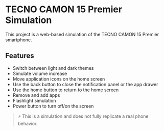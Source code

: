 # TECNO CAMON 15 Premier Simulation

This project is a web-based simulation of the TECNO CAMON 15 Premier smartphone.

## Features
- Switch between light and dark themes
- Simulate volume increase
- Move application icons on the home screen
- Use the back button to close the notification panel or the app drawer
- Use the home button to return to the home screen
- Remove and add apps
- Flashlight simulation
- Power button to turn off/on the screen

> ⚡ This is a simulation and does not fully replicate a real phone behavior.
